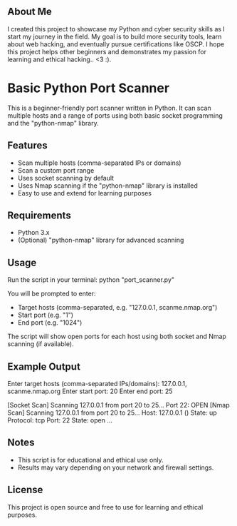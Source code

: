## About Me
I created this project to showcase my Python and cyber security skills as I start my journey in the field. My goal is to build more security tools, learn about web hacking, and eventually pursue certifications like OSCP. I hope this project helps other beginners and demonstrates my passion for learning and ethical hacking.. <3 :).

# Basic Python Port Scanner

This is a beginner-friendly port scanner written in Python. It can scan multiple hosts and a range of ports using both basic socket programming and the "python-nmap" library.

## Features
- Scan multiple hosts (comma-separated IPs or domains)
- Scan a custom port range
- Uses socket scanning by default
- Uses Nmap scanning if the "python-nmap" library is installed
- Easy to use and extend for learning purposes

## Requirements
- Python 3.x
- (Optional) "python-nmap" library for advanced scanning

## Usage
Run the script in your terminal:
python "port_scanner.py"

You will be prompted to enter:
- Target hosts (comma-separated, e.g. "127.0.0.1, scanme.nmap.org")
- Start port (e.g. "1")
- End port (e.g. "1024")

The script will show open ports for each host using both socket and Nmap scanning (if available).

## Example Output
Enter target hosts (comma-separated IPs/domains): 127.0.0.1, scanme.nmap.org
Enter start port: 20
Enter end port: 25

[Socket Scan] Scanning 127.0.0.1 from port 20 to 25...
Port 22: OPEN
[Nmap Scan] Scanning 127.0.0.1 from port 20 to 25...
Host: 127.0.0.1 ()
State: up
Protocol: tcp
Port: 22	State: open
...


## Notes
- This script is for educational and ethical use only.
- Results may vary depending on your network and firewall settings.

## License
This project is open source and free to use for learning and ethical purposes.
